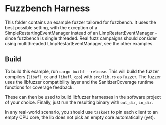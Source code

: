 # Fuzzbench Harness

This folder contains an example fuzzer tailored for fuzzbench.
It uses the best possible setting, with the exception of a SimpleRestartingEventManager instead of an LlmpRestartEventManager - since fuzzbench is single threaded.
Real fuzz campaigns should consider using multithreaded LlmpRestartEventManager, see the other examples.

## Build

To build this example, run `cargo build --release`.
This will build the fuzzer compilers (`libafl_cc` and `libafl_cpp`) with `src/lib.rs` as fuzzer.
The fuzzer uses the libfuzzer compatibility layer and the SanitizerCoverage runtime functions for coverage feedback.

These can then be used to build libfuzzer harnesses in the software project of your choice.
Finally, just run the resulting binary with `out_dir`, `in_dir`.

In any real-world scenario, you should use `taskset` to pin each client to an empty CPU core, the lib does not pick an empty core automatically (yet).

